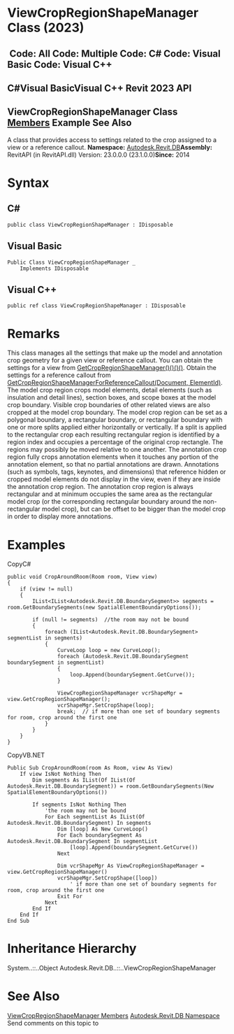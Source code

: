 # ViewCropRegionShapeManager Class (2023)

﻿
 Code: All Code: Multiple Code: C# Code: Visual Basic Code: Visual C++   
---  
C#Visual BasicVisual C++
Revit 2023 API  
---  
ViewCropRegionShapeManager Class  
[Members](d815093f-0331-76c9-7607-67e62f9f2c9b.md "ViewCropRegionShapeManager Members") Example See Also  
---  
A class that provides access to settings related to the crop assigned to a view or a reference callout. 
**Namespace:** [Autodesk.Revit.DB](87546ba7-461b-c646-cbb1-2cb8f5bff8b2.md "Autodesk.Revit.DB Namespace")**Assembly:** RevitAPI (in RevitAPI.dll) Version: 23.0.0.0 (23.1.0.0)**Since:** 2014 
# Syntax
C#  
---  
```text
public class ViewCropRegionShapeManager : IDisposable
```
  
Visual Basic  
---  
```text
Public Class ViewCropRegionShapeManager _
	Implements IDisposable
```
  
Visual C++  
---  
```text
public ref class ViewCropRegionShapeManager : IDisposable
```
  
# Remarks
This class manages all the settings that make up the model and annotation crop geometry for a given view or reference callout. You can obtain the settings for a view from [GetCropRegionShapeManager()()()()](e2f53728-9b72-227a-f585-9dccf6d79d9f.md "GetCropRegionShapeManager Method"). Obtain the settings for a reference callout from [GetCropRegionShapeManagerForReferenceCallout(Document, ElementId)](248f20e0-9735-5733-2c8a-6b871bb17d3b.md "GetCropRegionShapeManagerForReferenceCallout Method"). 
The model crop region crops model elements, detail elements (such as insulation and detail lines), section boxes, and scope boxes at the model crop boundary. Visible crop boundaries of other related views are also cropped at the model crop boundary. The model crop region can be set as a polygonal boundary, a rectangular boundary, or rectangular boundary with one or more splits applied either horizontally or vertically. If a split is applied to the rectangular crop each resulting rectangular region is identified by a region index and occupies a percentage of the original crop rectangle. The regions may possibly be moved relative to one another. 
The annotation crop region fully crops annotation elements when it touches any portion of the annotation element, so that no partial annotations are drawn. Annotations (such as symbols, tags, keynotes, and dimensions) that reference hidden or cropped model elements do not display in the view, even if they are inside the annotation crop region. The annotation crop region is always rectangular and at minimum occupies the same area as the rectangular model crop (or the corresponding rectangular boundary around the non-rectangular model crop), but can be offset to be bigger than the model crop in order to display more annotations. 
# Examples
CopyC#
```text
public void CropAroundRoom(Room room, View view)
{
    if (view != null)
    {
        IList<IList<Autodesk.Revit.DB.BoundarySegment>> segments = room.GetBoundarySegments(new SpatialElementBoundaryOptions());

        if (null != segments)  //the room may not be bound
        {
            foreach (IList<Autodesk.Revit.DB.BoundarySegment> segmentList in segments)
            {
                CurveLoop loop = new CurveLoop();
                foreach (Autodesk.Revit.DB.BoundarySegment boundarySegment in segmentList)
                {
                    loop.Append(boundarySegment.GetCurve());
                }

                ViewCropRegionShapeManager vcrShapeMgr = view.GetCropRegionShapeManager();
                vcrShapeMgr.SetCropShape(loop);
                break;  // if more than one set of boundary segments for room, crop around the first one
            }
        }
    }
}
```

CopyVB.NET
```text
Public Sub CropAroundRoom(room As Room, view As View)
    If view IsNot Nothing Then
        Dim segments As IList(Of IList(Of Autodesk.Revit.DB.BoundarySegment)) = room.GetBoundarySegments(New SpatialElementBoundaryOptions())

        If segments IsNot Nothing Then
            'the room may not be bound
            For Each segmentList As IList(Of Autodesk.Revit.DB.BoundarySegment) In segments
                Dim [loop] As New CurveLoop()
                For Each boundarySegment As Autodesk.Revit.DB.BoundarySegment In segmentList
                    [loop].Append(boundarySegment.GetCurve())
                Next

                Dim vcrShapeMgr As ViewCropRegionShapeManager = view.GetCropRegionShapeManager()
                vcrShapeMgr.SetCropShape([loop])
                    ' if more than one set of boundary segments for room, crop around the first one
                Exit For
            Next
        End If
    End If
End Sub
```

# Inheritance Hierarchy
System..::..Object Autodesk.Revit.DB..::..ViewCropRegionShapeManager
# See Also
[ViewCropRegionShapeManager Members](d815093f-0331-76c9-7607-67e62f9f2c9b.md "ViewCropRegionShapeManager Members")
[Autodesk.Revit.DB Namespace](87546ba7-461b-c646-cbb1-2cb8f5bff8b2.md "Autodesk.Revit.DB Namespace")
Send comments on this topic to 